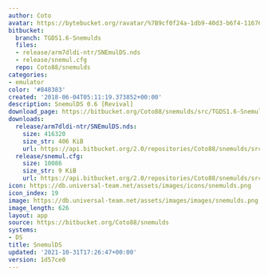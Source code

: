 ```yaml
---
author: Coto
avatar: https://bytebucket.org/ravatar/%7B9cf0f24a-1db9-40d3-b6f4-116761b7fe0b%7D?ts=default
bitbucket:
  branch: TGDS1.6-Snemulds
  files:
  - release/arm7dldi-ntr/SNEmulDS.nds
  - release/snemul.cfg
  repo: Coto88/snemulds
categories:
- emulator
color: '#848383'
created: '2018-06-04T05:11:19.373852+00:00'
description: SnemulDS 0.6 [Revival]
download_page: https://bitbucket.org/Coto88/snemulds/src/TGDS1.6-Snemulds/release/arm7dldi-ntr/SNEmulDS.nds
downloads:
  release/arm7dldi-ntr/SNEmulDS.nds:
    size: 416320
    size_str: 406 KiB
    url: https://api.bitbucket.org/2.0/repositories/Coto88/snemulds/src/1d57ce043be59aaf301bb43c07dbc8b5988bfb16/release/arm7dldi-ntr/SNEmulDS.nds
  release/snemul.cfg:
    size: 10086
    size_str: 9 KiB
    url: https://api.bitbucket.org/2.0/repositories/Coto88/snemulds/src/1d57ce043be59aaf301bb43c07dbc8b5988bfb16/release/snemul.cfg
icon: https://db.universal-team.net/assets/images/icons/snemulds.png
icon_index: 19
image: https://db.universal-team.net/assets/images/images/snemulds.png
image_length: 626
layout: app
source: https://bitbucket.org/Coto88/snemulds
systems:
- DS
title: SnemulDS
updated: '2021-10-31T17:26:47+00:00'
version: 1d57ce0
---
```


